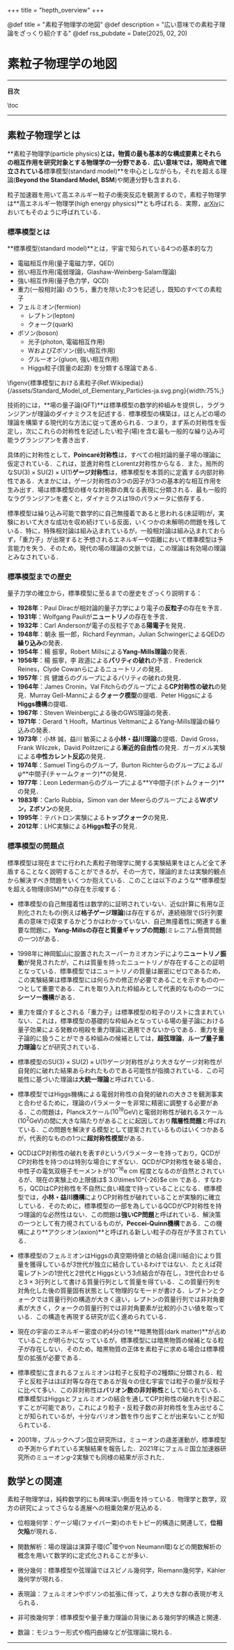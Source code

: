 +++
title = "hepth_overview"
+++

@def title = "素粒子物理学の地図"
@def description = "広い意味での素粒子理論をざっくり紹介する"
@def rss_pubdate = Date(2025, 02, 20)

# 素粒子物理学の地図

---

**目次**

\toc

---

## 素粒子物理学とは

**素粒子物理学(particle physics)**とは，物質の最も基本的な構成要素とそれらの相互作用を研究対象とする物理学の一分野である．広い意味では，現時点で確立されている**標準模型(standard model)**を中心としながらも，それを超える理論(**Beyond the Standard Model, BSM**)や関連分野も含まれる．

粒子加速器を用いて高エネルギー粒子の衝突反応を観測するので，素粒子物理学は**高エネルギー物理学(high energy physics)**とも呼ばれる．実際，[arXiv](https://arxiv.org/)においてもそのように呼ばれている．

### 標準模型とは

**標準模型(standard model)**とは，宇宙で知られている4つの基本的な力
* 電磁相互作用(量子電磁力学，QED)
* 弱い相互作用(電弱理論，Glashaw-Weinberg-Salam理論)
* 強い相互作用(量子色力学，QCD)
* 重力(一般相対論)
のうち，重力を除いた3つを記述し，既知のすべての素粒子
* フェルミオン(fermion)
    * レプトン(lepton)
    * クォーク(quark)
* ボソン(boson)
    * 光子(photon, 電磁相互作用)
    * WおよびZボソン(弱い相互作用)
    * グルーオン(gluon, 強い相互作用)
    * Higgs粒子(質量の起源)
を分類する理論である．

\figenv{標準模型における素粒子(Ref.Wikipedia)}{/assets/Standard_Model_of_Elementary_Particles-ja.svg.png}{width:75%;}

技術的には，**場の量子論(QFT)**は標準模型の数学的枠組みを提供し，ラグランジアンが理論のダイナミクスを記述する．標準模型の構築は，ほとんどの場の理論を構築する現代的な方法に従って進められる．つまり，まず系の対称性を仮定し，次にこれらの対称性を記述したい粒子(場)を含む最も一般的な繰り込み可能ラグランジアンを書き出す．

具体的に対称性として，**Poincaré対称性**は，すべての相対論的量子場の理論に仮定されている．これは，並進対称性とLorentz対称性からなる．また，局所的な$\mathrm{SU}(3)\times\mathrm{SU}(2)\times\mathrm{U}(1)$**ゲージ対称性**は，標準模型を本質的に定義する内部対称性である．大まかには，ゲージ対称性の3つの因子が3つの基本的な相互作用を生み出す．場は標準模型の様々な対称群の異なる表現に分類される．最も一般的なラグランジアンを書くと，ダイナミクスは19のパラメータに依存する．

標準模型は繰り込み可能で数学的に自己無撞着であると思われる(未証明)が，実験において大きな成功を収め続けている反面，いくつかの未解明の問題を残している．特に，特殊相対論は組み込まれているが，一般相対論は組み込まれておらず，「重力子」が出現すると予想されるエネルギーや距離において標準模型は予言能力を失う．そのため，現代の場の理論の文脈では，この理論は有効場の理論とみなされている．

### 標準模型までの歴史

量子力学の確立から，標準模型に至るまでの歴史をざっくり説明する：

* **1928年**：Paul Diracが相対論的量子力学により電子の**反粒子**の存在を予言．
* **1931年**：Wolfgang Pauliが**ニュートリノ**の存在を予言．
* **1932年**：Carl Andersonが電子の反粒子である**陽電子**を発見．
* **1948年**：朝永 振一郎，Richard Feynman，Julian SchwingerによるQEDの**繰り込み**の発表．
* **1954年**：楊 振寧，Robert Millsによる**Yang-Mills理論**の発表．
* **1956年**：楊 振寧，李 政道による**パリティの破れ**の予言．Frederick Reines，Clyde Cowanらによるニュートリノの発見．
* **1957年**：呉 健雄らのグループによるパリティの破れの発見．
* **1964年**：James Cronin，Val Fitchらのグループによる**CP対称性の破れ**の発見．Murray Gell-Mannによる**クォーク模型**の提唱．Peter Higgsによる**Higgs機構**の提唱．
* **1967年**：Steven Weinbergによる後のGWS理論の発表．
* **1971年**：Gerard 't Hooft，Martinus VeltmanによるYang-Mills理論の繰り込みの発表．
* **1973年**：小林 誠，益川 敏英による**小林・益川理論**の提唱．David Gross，Frank Wilczek，David Politzerによる**漸近的自由性**の発見．ガーガメル実験による**中性カレント反応**の発見．
* **1974年**：Samuel Tingらのグループ，Burton Richterらのグループによる$J/\psi$**中間子(チャームクォーク)**の発見．
* **1977年**：Leon Ledermanらのグループによる**Y中間子(ボトムクォーク)**の発見．
* **1983年**：Carlo Rubbia，Simon van der Meerらのグループによる**Wボソン，Zボソン**の発見．
* **1995年**：テバトロン実験による**トップクォーク**の発見．
* **2012年**：LHC実験による**Higgs粒子**の発見．

### 標準模型の問題点

標準模型は現在までに行われた素粒子物理学に関する実験結果をほとんど全て矛盾することなく説明することができるが，その一方で，理論的または実験的観点から解決すべき問題をいくつか抱えている．このことは以下のような**標準模型を超える物理(BSM)**の存在を示唆する：

* 標準模型の自己無撞着性は数学的に証明されていない．近似計算に有用な正則化されたもの(例えば**格子ゲージ理論**)は存在するが，連続極限で(S行列要素の意味で)収束するかどうかはわかっていない．自己無撞着性に関連する重要な問題に，**Yang-Millsの存在と質量ギャップの問題**(ミレニアム懸賞問題の一つ)がある．

* 1998年に神岡鉱山に設置されたスーパーカミオカンデにより**ニュートリノ振動**が発見されたが，これは質量を持ったニュートリノが存在することの証明となっている．標準模型ではニュートリノの質量は厳密にゼロであるため，この実験結果は標準模型には何らかの修正が必要であることを示すものの一つとして重要である．これを取り入れた枠組みとして代表的なものの一つに**シーソー機構**がある．

* 重力を媒介するとされる「重力子」は標準模型の粒子のリストに含まれていない．これは，標準模型の基礎的な枠組みとなっている場の量子論における量子効果による発散の相殺を重力理論に適用できないからである．重力を量子論的に扱うことができる枠組みの候補としては，**超弦理論**，**ループ量子重力理論**などが研究されている．

* 標準模型の$\mathrm{SU}(3)\times\mathrm{SU}(2)\times\mathrm{U}(1)$ゲージ対称性がより大きなゲージ対称性が自発的に破れた結果あらわれたものである可能性が指摘されている．この可能性に基づいた理論は**大統一理論**と呼ばれている．

* 標準模型ではHiggs機構による電弱対称性の自発的破れの大きさを観測事実と合わせるために，理論のパラメーターを非常に精密に調整する必要がある．この問題は，Planckスケール($10^{19}$GeV)と電弱対称性が破れるスケール($10^2$GeV)の間に大きな隔たりがあることに起因しており**階層性問題**と呼ばれている．この問題を解決する模型として提案されているものはいくつかあるが，代表的なものの1つに**超対称性模型**がある．

* QCDはCP対称性の破れを表す$\theta$というパラメーターを持っており，QCDがCP対称性を持つのは特別な場合にすぎない．QCDがCP対称性を破る場合，中性子の電気双極子モーメントが$10^{-16}$e cm 程度となるのが自然とされているが、現在の実験上の上限値は$ 3.0\times10^{-26}$e cm である．すなわち，QCDはCP対称性を不自然に良い精度で持っていることになる．標準模型では，**小林・益川機構**によりCP対称性が破れていることが実験的に確立している．そのために，標準模型の一部を為しているQCDがCP対称性を持つ理論的な必然性はない．この問題は**強いCP問題**と呼ばれている．解決策の一つとして有力視されているものが，**Peccei-Quinn機構**である．この機構により**アクシオン(axion)**と呼ばれる新しい粒子の存在が予言されている．

* 標準模型のフェルミオンはHiggsの真空期待値との結合(湯川結合)により質量を獲得しているが3世代が独立に結合しているわけではない．たとえば荷電レプトンの1世代と2世代とHiggsという3点結合が存在し，3世代合わせると$3\times3$行列として書ける質量行列として質量を得ている．この質量行列を対角化した後の質量固有状態として物理的なモードが書ける．レプトンとクォークでは質量行列の構造が大きく違い，レプトンの質量行列では非対角要素が大きく，クォークの質量行列では非対角要素が比較的小さい値を取っている．この構造を再現する研究が広く進められている．

* 現在の宇宙のエネルギー密度の約4分の1を**暗黒物質(dark matter)**が占めていることが明らかになっているが，標準模型には暗黒物質の候補となる粒子が存在しない．そのため，暗黒物質の正体を素粒子に求める場合は標準模型の拡張が必要である．

* 標準模型に含まれるフェルミオンは粒子と反粒子の2種類に分類される．粒子と反粒子はほぼ対等な存在であるが我々の住む宇宙では粒子の量が反粒子に比べて多い．この非対称性は**バリオン数の非対称性**として知られている．標準模型はHiggsとフェルミオンの結合を通してCP対称性の破れを引き起こすことが可能であり，これにより粒子・反粒子数の非対称性を生み出せることが知られているが，十分なバリオン数を作り出すことが出来ないことが知られている．

* 2001年，ブルックヘブン国立研究所は，ミューオンの歳差運動が，標準模型の予測からずれている実験結果を報告した．2021年にフェルミ国立加速器研究所のミューオン$g$-2実験でも同様の結果が示された．

## 数学との関連

素粒子物理学は，純粋数学的にも興味深い側面を持っている．物理学と数学，双方の研究によってさらなる進展への相乗効果が見込める．

* 位相幾何学：ゲージ場(ファイバー束)のホモトピー的構造に関連して，**位相欠陥**が現れる．

* 関数解析：場の理論は演算子環($C^*$環やvon Neumann環)などの関数解析の概念を用いて数学的に定式化されることが多い．

* 微分幾何：標準模型や弦理論ではスピノル幾何学，Riemann幾何学，Kähler幾何学が現れる．

* 表現論：フェルミオンやボソンの拡張に伴って，より大きな群の表現が考えられる．

* 非可換幾何学：標準模型や量子重力理論の背後にある幾何学的構造と関連．

* 数論：モジュラー形式や楕円曲線などが弦理論に現れる．

---